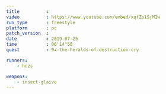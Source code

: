 ```yaml
---
title          :
video          : https://www.youtube.com/embed/xqfZp1SjMIw
run_type       : freestyle
platform       : pc
patch_version  : 
date           : 2019-07-25
time           : 06'14"58
quest          : 9★-the-heralds-of-destruction-cry

runners:
    - hczs

weapons:
    - insect-glaive
---
```

